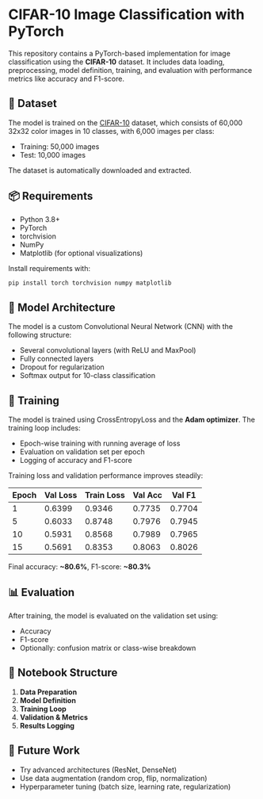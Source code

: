 # CIFAR-10 Image Classification with PyTorch

This repository contains a PyTorch-based implementation for image classification using the **CIFAR-10** dataset. It includes data loading, preprocessing, model definition, training, and evaluation with performance metrics like accuracy and F1-score.

## 📁 Dataset

The model is trained on the [CIFAR-10](https://www.cs.toronto.edu/~kriz/cifar.html) dataset, which consists of 60,000 32x32 color images in 10 classes, with 6,000 images per class:

* Training: 50,000 images
* Test: 10,000 images

The dataset is automatically downloaded and extracted.

## 📦 Requirements

* Python 3.8+
* PyTorch
* torchvision
* NumPy
* Matplotlib (for optional visualizations)

Install requirements with:

```bash
pip install torch torchvision numpy matplotlib
```

## 🧠 Model Architecture

The model is a custom Convolutional Neural Network (CNN) with the following structure:

* Several convolutional layers (with ReLU and MaxPool)
* Fully connected layers
* Dropout for regularization
* Softmax output for 10-class classification

## 🚀 Training

The model is trained using CrossEntropyLoss and the **Adam optimizer**. The training loop includes:

* Epoch-wise training with running average of loss
* Evaluation on validation set per epoch
* Logging of accuracy and F1-score

Training loss and validation performance improves steadily:

| Epoch | Val Loss | Train Loss | Val Acc | Val F1 |
| ----- | -------- | ---------- | ------- | ------ |
| 1     | 0.6399   | 0.9346     | 0.7735  | 0.7704 |
| 5     | 0.6033   | 0.8748     | 0.7976  | 0.7945 |
| 10    | 0.5931   | 0.8568     | 0.7989  | 0.7965 |
| 15    | 0.5691   | 0.8353     | 0.8063  | 0.8026 |

Final accuracy: **\~80.6%**, F1-score: **\~80.3%**

## 📊 Evaluation

After training, the model is evaluated on the validation set using:

* Accuracy
* F1-score
* Optionally: confusion matrix or class-wise breakdown

## 📝 Notebook Structure

1. **Data Preparation**
2. **Model Definition**
3. **Training Loop**
4. **Validation & Metrics**
5. **Results Logging**

## 🔮 Future Work

* Try advanced architectures (ResNet, DenseNet)
* Use data augmentation (random crop, flip, normalization)
* Hyperparameter tuning (batch size, learning rate, regularization)
